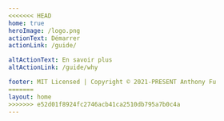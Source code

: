 ```yaml
---
<<<<<<< HEAD
home: true
heroImage: /logo.png
actionText: Démarrer
actionLink: /guide/

altActionText: En savoir plus
altActionLink: /guide/why

footer: MIT Licensed | Copyright © 2021-PRESENT Anthony Fu
=======
layout: home
>>>>>>> e52d01f8924fc2746acb41ca2510db795a7b0c4a
---
```


<LandingPage />
